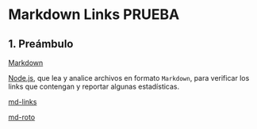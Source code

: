 # Markdown Links PRUEBA
## 1. Preámbulo

[Markdown](https://es.wikipedia.org/wiki/Markdown)

[Node.js](https://nodejs.org/), que lea y analice archivos
en formato `Markdown`, para verificar los links que contengan y reportar
algunas estadísticas.

[md-links](://user-images.githubusercontent.com/110297/42118443-b7a5f1f0-7bc8-11e8-96ad-9cc5593715a6.jpg)

[md-roto](https://neoattack.com/proyectos/)
 